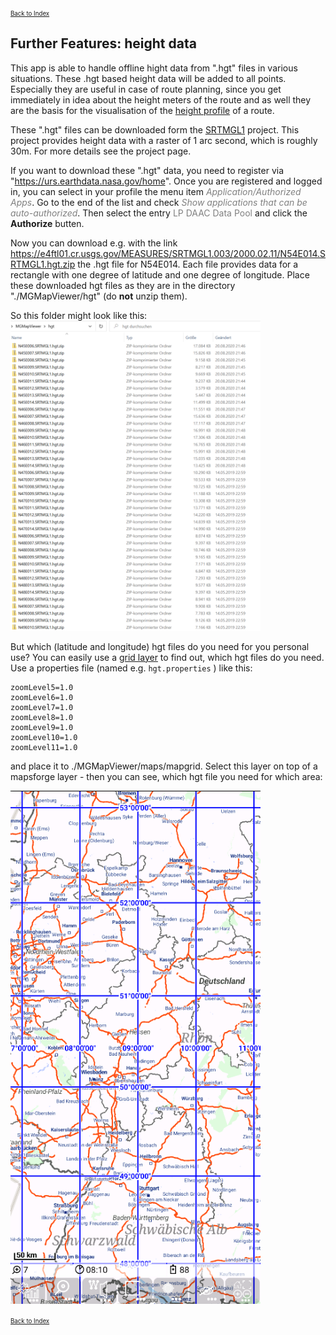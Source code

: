 <small><small>[Back to Index](../../../index.md)</small></small>

## Further Features: height data

This app is able to handle offline hight data from ".hgt" files in various situations. These .hgt based height data will be added to all points. 
Especially they are useful in case of route planning, since you get immediately in idea about the height meters of the route and as well they are the 
basis for the visualisation of the [height profile](../HeightProfile/hprof.md) of a route.

These ".hgt" files can be downloaded form the <a href="https://lpdaac.usgs.gov/products/srtmgl1v003/">SRTMGL1</a> project. This project provides height
data with a raster of 1 arc second, which is roughly 30m. For more details see the project page.

If you want to download these ".hgt" data, you need to register via "https://urs.earthdata.nasa.gov/home".
Once you are registered and logged in, you can select in your profile the menu item
<span style="color:gray">*Application/Authorized Apps*</span>. Go to the end of the list and check
<span style="color:gray">*Show applications that can be auto-authorized*</span>. Then select the
 entry <span style="color:gray">LP DAAC Data Pool</span> and click the **Authorize** butten.  

Now you can download e.g. with the link
<span style="color:gray">https://e4ftl01.cr.usgs.gov/MEASURES/SRTMGL1.003/2000.02.11/N54E014.SRTMGL1.hgt.zip</span>
the .hgt file for N54E014. Each file provides data for a rectangle with one degree of latitude and one degree of longitude.
Place these downloaded hgt files as they are in the directory "./MGMapViewer/hgt" (do **not** unzip them).

So this folder might look like this:  
<img src="./HgtFolder.PNG" width="400" />

But which (latitude and longitude) hgt files do you need for you personal use? You can easily use a [grid layer](../../MainMapFeatures/MapGrid/mapgrid.md) to find out, which 
hgt files do you need.
Use a properties file (named e.g. `hgt.properties` ) like this:

```
zoomLevel5=1.0
zoomLevel6=1.0
zoomLevel7=1.0
zoomLevel8=1.0
zoomLevel9=1.0
zoomLevel10=1.0
zoomLevel11=1.0
```

and place it to ./MGMapViewer/maps/mapgrid. Select this layer on top of a mapsforge layer - then you can see, which hgt file you need for which area:

<img src="./hgt_grid.png" width="400" />


<small><small>[Back to Index](../../../index.md)</small></small>